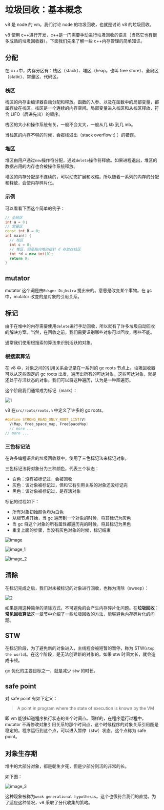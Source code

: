 # 垃圾回收：基本概念

v8 是 node 的 vm。我们讨论 node 的垃圾回收，也就是讨论 v8 的垃圾回收。

v8 使用 c++进行开发，c++是一门需要手动进行垃圾回收的语言（当然它也有很多成熟的垃圾回收器）。下面我们先来了解一些 c++内存管理的简单知识。

## 分配

在 c++中，内存分区有：栈区（stack）、堆区（heap，也叫 free store）、全局区（static）、常量区、代码区。

### 栈区

栈区的内存由编译器自动分配和释放。函数的入参、以及在函数中的局部变量，都属存放在栈区。栈区是一个连续的内存空间。局部变量进入栈区和从栈区释放，符合 LIFO（后进先出）的顺序。

栈区的大小和操作系统有关，一般不会太大，一般从几 kb 到几 mb。

当栈区的内存不够的时候，会报栈溢出（stack overflow :) ）的错误。

### 堆区

堆区由用户通过`new`操作符分配，通过`delete`操作符释放。如果进程退出，堆区的数据占用的内存也会被操作系统释放。

堆区的内存分配是不连续的，可以动态扩展和收缩。所以随着一系列的内存的分配和释放，会使内存碎片化。

### 示例

可以看看下面这个简单的例子：

```C++
// 全局区
int a = 0；
// 常量区
const int B = 0;
int main() {
  // 栈区
  int c = 0;
  // 堆区，但是指向堆的指针 d 存放在栈区
  int *d = new int(0);
  return 0;
}
```

## mutator

mutator 这个词是由`Edsger Dijkstra` 提出来的。意思是改变某个事物。在 gc 中，mutator 改变的是对象的引用关系。

## 标记

由于在堆中的内存需要使用`delete`进行手动回收，所以就有了许多垃圾自动回收的解决方案。当然，在回收之前，我们需要识别哪些对象可以回收，哪些不能。

通常我们使用根搜索的算法来识别活跃的对象。

### 根搜索算法

在 v8 中，对象之间的引用关系会记录在一系列的 gc roots 节点上。垃圾回收器可以从这些固定的 gc roots 出发，遍历出所有的可达对象。这些可达对象，就是还处于存活状态的对象。我们可以将这种遍历，认为是一种图遍历。

这个阶段我们通常成为标记（mark）：

![1](../assets/1.png)

v8 在`src/roots/roots.h` 中定义了许多的 gc roots。

```C++
#define STRONG_READ_ONLY_ROOT_LIST(V)                                          \
  V(Map, free_space_map, FreeSpaceMap)                                         \
  // more ...
// more ...

```

### 三色标记法

在许多编程语言的垃圾回收器中，使用了三色标记法来标记对象。

三色标记法将对象分为三种颜色，代表三个状态：

- 白色：没有被标记过，会被回收
- 灰色：该对象被标记过，但和它有引用关系的对象还没标记完
- 黑色：该对象被标记过，是存活对象

标记的过程如下：

- 所有对象初始颜色均为白色
- 从根节点开始，当 gc 遍历到一个对象的时候，将其标记为灰色
- 当 gc 将这个对象的所有属性都遍历完的时候，将其标记为黑色
- 重复上面的步骤，当没有灰色对象的时候，标记结束

![image](../assets/image-6569427.png)

![image_1](../assets/image_1-6569456.png)

![image_2](../assets/image_2-6569456.png)

## 清除

在标记完成之后，我们对未被标记的对象进行回收，也称为清除（sweep）：

![2](../assets/2.png)

如果是用这种简单的清除方式，不可避免的会产生内存碎片化问题。在**垃圾回收：常见回收算法**这一章节中介绍了一些垃圾回收的方法，能够避免内存碎片化的问题。

## STW

在标记阶段，为了避免新的对象进入，主线程会被短暂的暂停，称为 STW(`stop the world`)。在这个阶段，是无法创建新的对象的。如果 stw 时间太长，就会造成卡顿。

gc 优化的主要目标之一，就是减少 stw 的时长。

## safe point

对 safe point 有如下定义：

> A point in program where the state of execution is known by the VM

即 vm 能够知道程序执行状态的某个时间点。同样的，在程序运行过程中，mutator 不再修改对象引用关系的那个时间点，这个时候程序的对象关系引用图是稳定的。程序运行到这个点，可以进入暂停（stw）状态。这个点称为 safe point。

## 对象生存期

堆中的大部分对象，都是朝生夕死，但是少部分则活的非常的长。

如下图：

![image_3](../assets/image_3-6569502.png)

这种现象被称为`weak generational hypothesis`。这个也很符合我们的直觉。为了适应这种情况，v8 采取了分代收集的策略。
